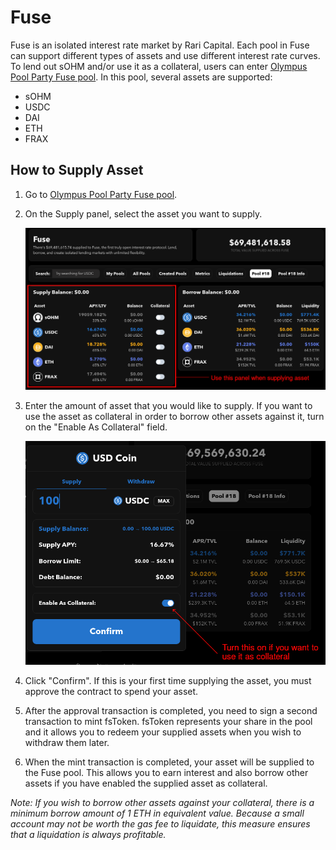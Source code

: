 # Fuse

Fuse is an isolated interest rate market by Rari Capital. Each pool in Fuse can support different types of assets and use different interest rate curves. To lend out sOHM and/or use it as a collateral, users can enter [Olympus Pool Party Fuse pool](https://app.rari.capital/fuse/pool/18). In this pool, several assets are supported:

- sOHM
- USDC
- DAI
- ETH
- FRAX

## How to Supply Asset

1. Go to [Olympus Pool Party Fuse pool](https://app.rari.capital/fuse/pool/18).

2. On the Supply panel, select the asset you want to supply.

    ![The Supply panel](../.gitbook/assets/rari-partnership/fuse/supply.png)

3. Enter the amount of asset that you would like to supply. If you want to use the asset as collateral in order to borrow other assets against it, turn on the "Enable As Collateral" field.

    ![Enable as collateral](../.gitbook/assets/rari-partnership/fuse/collateral.png)

4. Click "Confirm". If this is your first time supplying the asset, you must approve the contract to spend your asset.

5. After the approval transaction is completed, you need to sign a second transaction to mint fsToken. fsToken represents your share in the pool and it allows you to redeem your supplied assets when you wish to withdraw them later.

6. When the mint transaction is completed, your asset will be supplied to the Fuse pool. This allows you to earn interest and also borrow other assets if you have enabled the supplied asset as collateral.

*Note: If you wish to borrow other assets against your collateral, there is a minimum borrow amount of 1 ETH in equivalent value. Because a small account may not be worth the gas fee to liquidate, this measure ensures that a liquidation is always profitable.*
